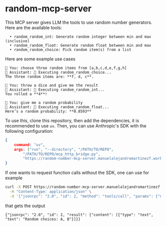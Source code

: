 # random-mcp-server

This MCP server gives LLM the tools to use random number generators. Here are the available tools:
```
  • random_random_int: Generate random integer between min and max (inclusive)
  • random_random_float: Generate random float between min and max
  • random_random_choice: Pick random item(s) from a list
```
Here are some example use cases
```
💬 You: choose three random items from [a,b,c,d,e,f,g,h]
🤔 Assistant: 🔧 Executing random_random_choice...
The three random items are: **f, d, c**.

💬 You: throw a dice and give me the result
🤔 Assistant: 🔧 Executing random_random_int...
You rolled a **4**!

💬 You: give me a random probability
🤔 Assistant: 🔧 Executing random_random_float...
Here’s a random probability: **0.8593**
```
To use this, clone this repository, then add the dependencies, it is recommended to use `uv`. Then, you can use Anthropic's SDK with the following configuration:
```json
{
    command: "uv",
    args: ["run", "--directory", "/PATH/TO/REPO",
        "/PATH/TO/REPO/mcp_http_bridge.py",
        "https://random-number-mcp-server.manuelalejandromartinezf.workers.dev"]
}
```
If one wants to request function calls without the SDK, one can use for example
```bash
curl -X POST https://random-number-mcp-server.manuelalejandromartinezf.workers.dev \
  -H "Content-Type: application/json" \
  -d '{"jsonrpc": "2.0", "id": 2, "method": "tools/call", "params": {"name": "random_choice", "arguments": {"choices": ["A", "B", "C"], "count": 2}}}'
```
that gets the output
```
{"jsonrpc": "2.0", "id": 2, "result": {"content": [{"type": "text", "text": "Random choices: A, B"}]}}
```